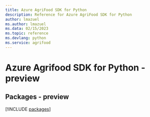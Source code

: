 ```yaml
---
title: Azure AgriFood SDK for Python
description: Reference for Azure AgriFood SDK for Python
author: lmazuel
ms.author: lmazuel
ms.data: 02/15/2023
ms.topic: reference
ms.devlang: python
ms.service: agrifood
---
```

# Azure Agrifood SDK for Python - preview
## Packages - preview
[!INCLUDE [packages](agrifood-index.md)]